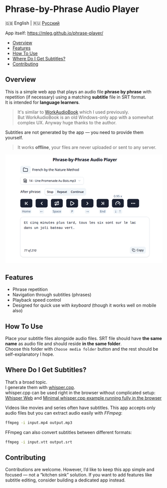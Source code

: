 # Phrase-by-Phrase Audio Player

🇬🇧 English | 🇷🇺 [Русский](./README.ru.md)

App itself: <https://mleg.github.io/phrase-player/>

<!-- toc -->

- [Overview](#overview)
- [Features](#features)
- [How To Use](#how-to-use)
- [Where Do I Get Subtitles?](#where-do-i-get-subtitles)
- [Contributing](#contributing)

<!-- tocstop -->

## Overview

This is a simple web app that plays an audio file **phrase by phrase** with repetition (if necessary) using a matching **subtitle** file in SRT format.  
It is intended for **language learners**.

> It's similar to [WorkAudioBook](http://workaudiobook.com/) which I used previously.  
> But WorkAudioBook is an old Windows-only app with a somewhat complex UX. Anyway huge thanks to the author.

Subtitles are not generated by the app — you need to provide them yourself.

> It works **offline**, your files are never uploaded or sent to any server.

![app screenshot](docs/screenshot.png)

## Features

- Phrase repetition
- Navigation through subtitles (phrases)
- Playback speed control
- Designed for quick use with _keyboard_ (though it works well on mobile also)

## How To Use

Place your subtitle files alongside audio files. SRT file should have **the same name** as audio file and should reside **in the same folder**.  
Choose this folder with `Choose media folder` button and the rest should be self-explanatory I hope.

## Where Do I Get Subtitles?

That’s a broad topic.  
I generate them with [whisper.cpp](https://github.com/ggml-org/whisper.cpp).  
whisper.cpp can be used right in the browser without complicated setup:  
[Whisper Web](https://huggingface.co/spaces/Xenova/whisper-web)
and [Minimal whisper.cpp example running fully in the browser](https://ggml.ai/whisper.cpp/)

Videos like movies and series often have subtitles. This app accepts only audio files
but you can extract audio easily with _FFmpeg_:

```sh
ffmpeg -i input.mp4 output.mp3
```

FFmpeg can also convert subtitles between different formats:

```sh
ffmpeg -i input.vtt output.srt
```

## Contributing

Contributions are welcome. However, I’d like to keep this app simple and focused — not a “kitchen sink” solution.
If you want to add features like subtitle editing, consider building a dedicated app instead.
